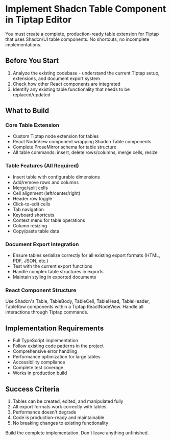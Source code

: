 # Implement Shadcn Table Component in Tiptap Editor

You must create a complete, production-ready table extension for Tiptap that uses Shadcn/UI table components. No shortcuts, no incomplete implementations.

## Before You Start
1. Analyze the existing codebase - understand the current Tiptap setup, extensions, and document export system
2. Check how other React components are integrated
3. Identify any existing table functionality that needs to be replaced/updated

## What to Build

### Core Table Extension
- Custom Tiptap node extension for tables
- React NodeView component wrapping Shadcn Table components
- Complete ProseMirror schema for table structure
- All table commands: insert, delete rows/columns, merge cells, resize

### Table Features (All Required)
- Insert table with configurable dimensions
- Add/remove rows and columns
- Merge/split cells
- Cell alignment (left/center/right)
- Header row toggle
- Click-to-edit cells
- Tab navigation
- Keyboard shortcuts
- Context menu for table operations
- Column resizing
- Copy/paste table data

### Document Export Integration
- Ensure tables serialize correctly for all existing export formats (HTML, PDF, JSON, etc.)
- Test with the current export functions
- Handle complex table structures in exports
- Maintain styling in exported documents

### React Component Structure
Use Shadcn's Table, TableBody, TableCell, TableHead, TableHeader, TableRow components within a Tiptap ReactNodeView. Handle all interactions through Tiptap commands.

## Implementation Requirements
- Full TypeScript implementation
- Follow existing code patterns in the project
- Comprehensive error handling
- Performance optimization for large tables
- Accessibility compliance
- Complete test coverage
- Works in production build

## Success Criteria
1. Tables can be created, edited, and manipulated fully
2. All export formats work correctly with tables
3. Performance doesn't degrade
4. Code is production-ready and maintainable
5. No breaking changes to existing functionality

Build the complete implementation. Don't leave anything unfinished.